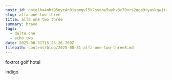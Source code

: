 ```yaml
---
nostr_id: note1ha4nht95nyr4n0jsqmgvl5k7syqhy5wyhv3r70vrs2qga9ryavkqwjtzcy
slug: alfa-one-two-three
title: alfa one two thrée
summary: bravo
tags:
  - delta one
  - echo two
date: 2025-08-31T15:26:26.769Z
filepath: content/blog/2025-08-31-alfa-one-two-three8.md
---
```

foxtrot golf
hotel

indigo

